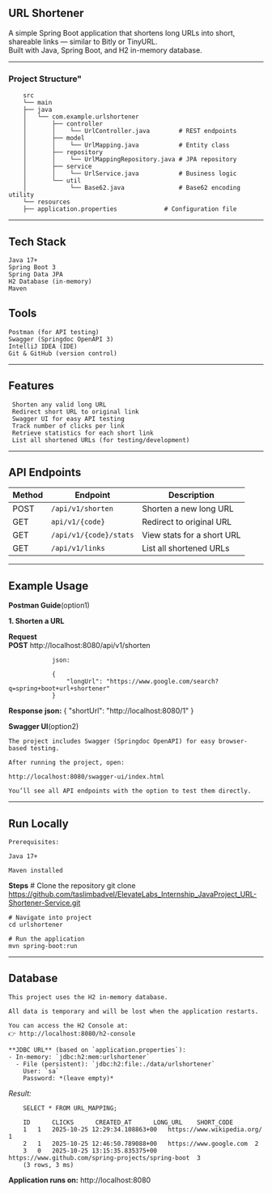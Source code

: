 ## URL Shortener

A simple Spring Boot application that shortens long URLs into short, shareable links — similar to Bitly or TinyURL.  
Built with Java, Spring Boot, and H2 in-memory database.

---

### Project Structure"

        src
        └── main
        ├── java
        │   └── com.example.urlshortener
        │       ├── controller
        │       │    └── UrlController.java        # REST endpoints
        │       ├── model
        │       │    └── UrlMapping.java           # Entity class
        │       ├── repository
        │       │    └── UrlMappingRepository.java # JPA repository
        │       ├── service
        │       │    └── UrlService.java           # Business logic
        │       └── util
        │            └── Base62.java               # Base62 encoding utility
        └── resources
        ├── application.properties             # Configuration file
                     
        

---

## Tech Stack

    Java 17+
    Spring Boot 3
    Spring Data JPA
    H2 Database (in-memory)
    Maven

## Tools
    Postman (for API testing)
    Swagger (Springdoc OpenAPI 3)
    IntelliJ IDEA (IDE)
    Git & GitHub (version control)


---

##  Features

     Shorten any valid long URL  
     Redirect short URL to original link  
     Swagger UI for easy API testing
     Track number of clicks per link  
     Retrieve statistics for each short link  
     List all shortened URLs (for testing/development)

---

##  API Endpoints

| Method  | Endpoint               | Description                |
|---------|------------------------|----------------------------|
| POST    | `/api/v1/shorten`      | Shorten a new long URL     |
| GET     | `api/v1/{code}`        | Redirect to original URL   |
| GET     | `/api/v1/{code}/stats` | View stats for a short URL |
| GET     | `/api/v1/links`        | List all shortened URLs    |

---

## Example Usage
**Postman Guide**(option1)

**1. Shorten a URL**

**Request**  
            **POST** http://localhost:8080/api/v1/shorten
        
                json:
            
                {
                    "longUrl": "https://www.google.com/search?q=spring+boot+url+shortener"
                }
**Response**
            **json:**
                {
                "shortUrl": "http://localhost:8080/1"
                }


**Swagger UI**(option2)

    The project includes Swagger (Springdoc OpenAPI) for easy browser-based testing.
    
    After running the project, open:
    
    http://localhost:8080/swagger-ui/index.html
    
    You’ll see all API endpoints with the option to test them directly.

---


## Run Locally

    Prerequisites:
    
    Java 17+
    
    Maven installed

**Steps**
    # Clone the repository
    git clone https://github.com/taslimbadvel/ElevateLabs_Internship_JavaProject_URL-Shortener-Service.git
    
    # Navigate into project
    cd urlshortener
    
    # Run the application
    mvn spring-boot:run

----

## Database

    This project uses the H2 in-memory database.
    
    All data is temporary and will be lost when the application restarts.
    
    You can access the H2 Console at:
    👉 http://localhost:8080/h2-console
    
    **JDBC URL** (based on `application.properties`):
    - In-memory: `jdbc:h2:mem:urlshortener`
      - File (persistent): `jdbc:h2:file:./data/urlshortener`  
        User: `sa`  
        Password: *(leave empty)*
 
_Result:_
        
        SELECT * FROM URL_MAPPING;

        ID  	CLICKS  	CREATED_AT  	LONG_URL  	SHORT_CODE  
        1	1	2025-10-25 12:29:34.108863+00	https://www.wikipedia.org/	1
        2	1	2025-10-25 12:46:50.789088+00	https://www.google.com	2
        3	0	2025-10-25 13:15:35.835375+00	https://www.github.com/spring-projects/spring-boot	3
        (3 rows, 3 ms)


**Application runs on:**
 http://localhost:8080